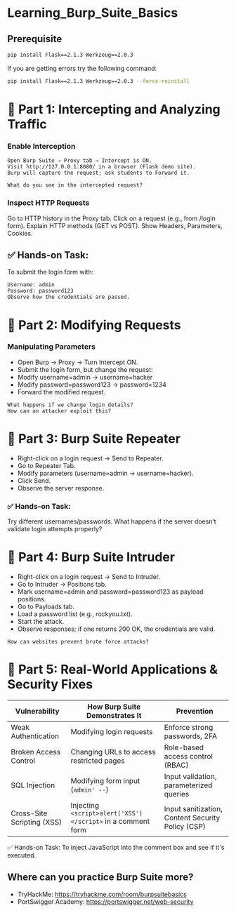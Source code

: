 # Learning_Burp_Suite_Basics
## Prerequisite
```sh
pip install Flask==2.1.3 Werkzeug==2.0.3
```

If you are getting errors try the following command:
```sh
pip install Flask==2.1.3 Werkzeug==2.0.3 --force-reinstall
```


# 🔎 Part 1: Intercepting and Analyzing Traffic 
### Enable Interception
```
Open Burp Suite → Proxy tab → Intercept is ON.
Visit http://127.0.0.1:8080/ in a browser (Flask demo site).
Burp will capture the request; ask students to Forward it.
```
```Discussion Question: 
What do you see in the intercepted request?
```

### Inspect HTTP Requests
Go to HTTP history in the Proxy tab.
Click on a request (e.g., from /login form).
Explain HTTP methods (GET vs POST).
Show Headers, Parameters, Cookies.

## ✅ Hands-on Task:
To submit the login form with:
```
Username: admin
Password: password123
Observe how the credentials are passed.
```

# 🔎 Part 2: Modifying Requests 
###  Manipulating Parameters

- Open Burp → Proxy → Turn Intercept ON.
- Submit the login form, but change the request:
- Modify username=admin → username=hacker
- Modify password=password123 → password=1234
- Forward the modified request.


``` Discussion Question:
What happens if we change login details?
How can an attacker exploit this?
```

# 🔎 Part 3: Burp Suite Repeater

- Right-click on a login request → Send to Repeater.
- Go to Repeater Tab.
- Modify parameters (username=admin → username=hacker).
- Click Send.
- Observe the server response.


### ✅ Hands-on Task:

Try different usernames/passwords.
What happens if the server doesn’t validate login attempts properly?

# 🔎 Part 4: Burp Suite Intruder 

- Right-click on a login request → Send to Intruder.
- Go to Intruder → Positions tab.
- Mark username=admin and password=password123 as payload positions.
- Go to Payloads tab.
- Load a password list (e.g., rockyou.txt).
- Start the attack.
- Observe responses; if one returns 200 OK, the credentials are valid.

``` Discussion Question:
How can websites prevent brute force attacks?
```
# 🔎 Part 5: Real-World Applications & Security Fixes 

| Vulnerability            | How Burp Suite Demonstrates It                         | Prevention                                      |
|--------------------------|------------------------------------------------------|------------------------------------------------|
| Weak Authentication      | Modifying login requests                             | Enforce strong passwords, 2FA                 |
| Broken Access Control    | Changing URLs to access restricted pages             | Role-based access control (RBAC)              |
| SQL Injection           | Modifying form input (`admin' --`)                    | Input validation, parameterized queries       |
| Cross-Site Scripting (XSS) | Injecting `<script>alert('XSS')</script>` in a comment form | Input sanitization, Content Security Policy (CSP) |

✅ Hands-on Task:
To inject JavaScript into the comment box and see if it's executed.

## Where can you practice Burp Suite more?
- TryHackMe: https://tryhackme.com/room/burpsuitebasics
- PortSwigger Academy: https://portswigger.net/web-security
